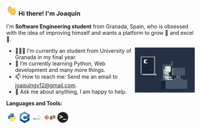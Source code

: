 ### <img src="img/Hi.gif" width="29px"> Hi there! I'm Joaquín&nbsp;

I'm  **Software Engineering student** from Granada, Spain, who is obsessed with the idea of improving himself and wants a platform to grow 🚀 and excel :1st_place_medal:.

<img align="right" alt="GIF" height="120" src="img/coding.gif" />

- 👨🏽‍💻 I’m currently an student from University of Granada in my final year.
- 🌱 I’m currently learning Python, Web development and many more things.
- 📫 How to reach me: Send me an email to [joaquingv12@gmail.com](mailto:joaquingv12@gmail.com).
- 💬 Ask me about anything, I am happy to help.
  
**Languages and Tools:**  

<code><img height="30" src="img/python.png"></code>
<code><img height="30" src="img/cpp.png"></code>
<code><img height="30" src="img/mysql.png"></code>
<code><img height="30" src="img/git.png"></code>
<code><img height="30" src="img/terminal.png"></code>

